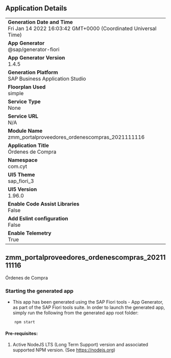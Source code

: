 ## Application Details
|               |
| ------------- |
|**Generation Date and Time**<br>Fri Jan 14 2022 16:03:42 GMT+0000 (Coordinated Universal Time)|
|**App Generator**<br>@sap/generator-fiori|
|**App Generator Version**<br>1.4.5|
|**Generation Platform**<br>SAP Business Application Studio|
|**Floorplan Used**<br>simple|
|**Service Type**<br>None|
|**Service URL**<br>N/A
|**Module Name**<br>zmm_portalproveedores_ordenescompras_2021111116|
|**Application Title**<br>Órdenes de Compra|
|**Namespace**<br>com.cyt|
|**UI5 Theme**<br>sap_fiori_3|
|**UI5 Version**<br>1.96.0|
|**Enable Code Assist Libraries**<br>False|
|**Add Eslint configuration**<br>False|
|**Enable Telemetry**<br>True|

## zmm_portalproveedores_ordenescompras_2021111116

Órdenes de Compra

### Starting the generated app

-   This app has been generated using the SAP Fiori tools - App Generator, as part of the SAP Fiori tools suite.  In order to launch the generated app, simply run the following from the generated app root folder:

```
    npm start
```

#### Pre-requisites:

1. Active NodeJS LTS (Long Term Support) version and associated supported NPM version.  (See https://nodejs.org)


